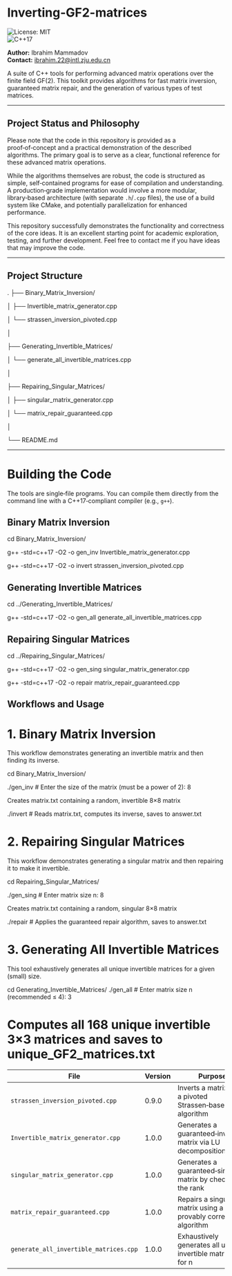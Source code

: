 # Inverting-GF2-matrices

![License: MIT](https://img.shields.io/badge/License-MIT-yellow.svg)  
![C++17](https://img.shields.io/badge/C%2B%2B-17-blue.svg)

**Author:** Ibrahim Mammadov  
**Contact:** ibrahim.22@intl.zju.edu.cn

A suite of C++ tools for performing advanced matrix operations over the finite field GF(2). This toolkit provides algorithms for fast matrix inversion, guaranteed matrix repair, and the generation of various types of test matrices.

---

## Project Status and Philosophy

Please note that the code in this repository is provided as a proof‑of‑concept and a practical demonstration of the described algorithms. The primary goal is to serve as a clear, functional reference for these advanced matrix operations.

While the algorithms themselves are robust, the code is structured as simple, self‑contained programs for ease of compilation and understanding. A production‑grade implementation would involve a more modular, library‑based architecture (with separate `.h`/`.cpp` files), the use of a build system like CMake, and potentially parallelization for enhanced performance.

This repository successfully demonstrates the functionality and correctness of the core ideas. It is an excellent starting point for academic exploration, testing, and further development. Feel free to contact me if you have ideas that may improve the code.

---

## Project Structure

.
├── Binary_Matrix_Inversion/

│ ├── Invertible_matrix_generator.cpp

│ └── strassen_inversion_pivoted.cpp

│

├── Generating_Invertible_Matrices/

│ └── generate_all_invertible_matrices.cpp

│

├── Repairing_Singular_Matrices/

│ ├── singular_matrix_generator.cpp

│ └── matrix_repair_guaranteed.cpp

│

└── README.md


---

# Building the Code

The tools are single‑file programs. You can compile them directly from the command line with a C++17‑compliant compiler (e.g., `g++`).

## Binary Matrix Inversion
cd Binary_Matrix_Inversion/

g++ -std=c++17 -O2 -o gen_inv Invertible_matrix_generator.cpp

g++ -std=c++17 -O2 -o invert strassen_inversion_pivoted.cpp

## Generating Invertible Matrices
cd ../Generating_Invertible_Matrices/

g++ -std=c++17 -O2 -o gen_all generate_all_invertible_matrices.cpp

## Repairing Singular Matrices
cd ../Repairing_Singular_Matrices/

g++ -std=c++17 -O2 -o gen_sing singular_matrix_generator.cpp

g++ -std=c++17 -O2 -o repair matrix_repair_guaranteed.cpp


## Workflows and Usage
# 1. Binary Matrix Inversion
This workflow demonstrates generating an invertible matrix and then finding its inverse.

cd Binary_Matrix_Inversion/

./gen_inv            # Enter the size of the matrix (must be a power of 2): 8

Creates matrix.txt containing a random, invertible 8×8 matrix

./invert             # Reads matrix.txt, computes its inverse, saves to answer.txt

# 2. Repairing Singular Matrices
This workflow demonstrates generating a singular matrix and then repairing it to make it invertible.


cd Repairing_Singular_Matrices/

./gen_sing           # Enter matrix size n: 8

Creates matrix.txt containing a random, singular 8×8 matrix

./repair             # Applies the guaranteed repair algorithm, saves to answer.txt

# 3. Generating All Invertible Matrices
This tool exhaustively generates all unique invertible matrices for a given (small) size.

cd Generating_Invertible_Matrices/
./gen_all            # Enter matrix size n (recommended ≤ 4): 3
# Computes all 168 unique invertible 3×3 matrices and saves to unique_GF2_matrices.txt






| File                                   | Version | Purpose                                                       | Input              | Output                    |
| -------------------------------------- | ------- | ------------------------------------------------------------- | ------------------ | ------------------------- |
| `strassen_inversion_pivoted.cpp`       | 0.9.0   | Inverts a matrix using a pivoted Strassen‑based algorithm     | `matrix.txt`       | `answer.txt`              |
| `Invertible_matrix_generator.cpp`      | 1.0.0   | Generates a guaranteed‑invertible matrix via LU decomposition | User prompt (size) | `matrix.txt`              |
| `singular_matrix_generator.cpp`        | 1.0.0   | Generates a guaranteed‑singular matrix by checking the rank   | User prompt (size) | `matrix.txt`              |
| `matrix_repair_guaranteed.cpp`         | 1.0.0   | Repairs a singular matrix using a provably correct algorithm  | `matrix.txt`       | `answer.txt`              |
| `generate_all_invertible_matrices.cpp` | 1.0.0   | Exhaustively generates all unique invertible matrices for n   | User prompt (size) | `unique_GF2_matrices.txt` |
